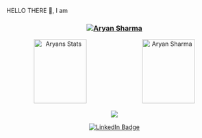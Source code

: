 HELLO THERE :wave:, I am
<h3 align="center"><a href="https://hud0shnik.github.io/">
   <img alt="Aryan Sharma" src="https://readme-typing-svg.herokuapp.com/?lines=Aryan+Sharma;Computer+Science+Grad+from+VUA&font=Fira%20Code&width=440&height=45&color=68C3D4&vCenter=true&size=21"></a>
</h3>
<p align="center">
 <img width="49.5%" height="150px" alt="Aryans Stats" src="https://denvercoder1-github-readme-stats.vercel.app/api/?username=Aryansharma28&show_icons=true&include_all_commits=true&count_private=true&theme=react&hide_border=true&bg_color=1F222E&title_color=68C3D4&icon_color=FFE8D1&hide_title=true&hide=contribs"/>


<img width="49.5%" height="150px" alt="Aryan Sharma" src="http://github-readme-streak-stats.herokuapp.com?user=Aryansharma28&theme=monokai&hide_border=true&date_format=j%20M%5B%20Y%5D&background=1F222E&stroke=FFFFFF&currStreakLabel=FFE8D1&sideLabels=FFE8D1&ring=68C3D4&fire=568EA3&currStreakNum=FFFFFF&sideNums=68C3D4" />
<p>
<p align="center">
<img src="https://github-readme-stats.vercel.app/api/top-langs?username=Aryansharma28&theme=monokai&layout=compact"/></p>


<div id="badges" align="center">
  <a href="https://www.linkedin.com/in/aryan-sharma-480b61220/">
    <img src="https://img.shields.io/badge/LinkedIn-blue?style=for-the-badge&logo=linkedin&logoColor=white" alt="LinkedIn Badge"/>
</div>
  


